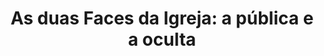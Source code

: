 ---
ID: 3264
title: 'As duas Faces da Igreja: a pública e a oculta'
image-xl: >
  https://assets.gruponews.com.br/gruponews/uploads/2013/03/pedro-3.jpg
image-l: >
  https://assets.gruponews.com.br/gruponews/uploads/2013/03/pedro-3-1280x483.jpg
image-sq-l: >
  https://assets.gruponews.com.br/gruponews/uploads/2013/03/pedro-3-1280x483.jpg
image-sq-m: >
  https://assets.gruponews.com.br/gruponews/uploads/2013/03/pedro-3-720x483.jpg
post_excerpt: ""
layout: audioevideo
permalink: >
  audioevideo/as-duas-faces-da-igreja-a-publica-e-a-oculta
published: true
categories: ""
tags: ""
authors:
  - Pedro Arruda
wpcf-gn_audiovideo_data:
  - "1332547200"
wpcf-gn_audiovideo_audio:
  - >
    http://www.gruponews.com.br/wp-content/uploads/2013/03/006Pedro-Arruda-parte-3.mp3
wpcf-gn_post_autor:
  - Pedro Arruda
wpcf-gn_post_destaques:
  - destaque_novidade
post_date: 2013-03-24 00:49:48
---